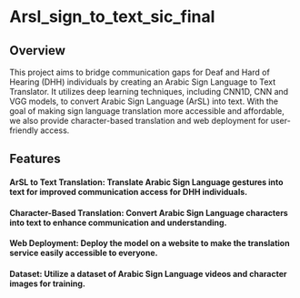 # Arsl_sign_to_text_sic_final
## Overview
This project aims to bridge communication gaps for Deaf and Hard of Hearing (DHH) individuals by creating an Arabic Sign Language to Text Translator. It utilizes deep learning techniques, including CNN1D, CNN and VGG models, to convert Arabic Sign Language (ArSL) into text. With the goal of making sign language translation more accessible and affordable, we also provide character-based translation and web deployment for user-friendly access.

## Features
#### ArSL to Text Translation: Translate Arabic Sign Language gestures into text for improved communication access for DHH individuals.

#### Character-Based Translation: Convert Arabic Sign Language characters into text to enhance communication and understanding.

#### Web Deployment: Deploy the model on a website to make the translation service easily accessible to everyone.

#### Dataset: Utilize a  dataset of Arabic Sign Language videos and character images for training.
